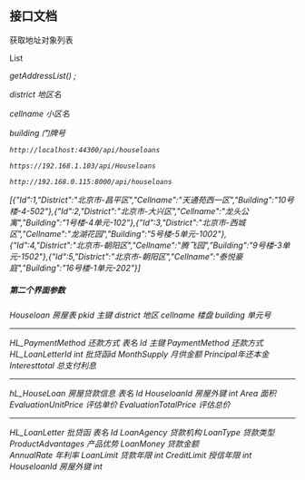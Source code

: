 ## 接口文档

获取地址对象列表

 List<Address> getAddressList() ;

district 地区名

cellname  小区名

building 门牌号

```
http://localhost:44300/api/houseloans
```

```
https://192.168.1.103/api/Houseloans
```

```
http://192.168.0.115:8000/api/houseloans
```

[{"Id":1,"District":"北京市-昌平区","Cellname":"天通苑西一区","Building":"10号楼-4-502"},{"Id":2,"District":"北京市-大兴区","Cellname":"龙头公寓","Building":"1号楼-4单元-102"},{"Id":3,"District":"北京市-西城区","Cellname":"龙湖花园","Building":"5号楼-5单元-1002"},{"Id":4,"District":"北京市-朝阳区","Cellname":"腾飞园","Building":"9号楼-3单元-1502"},{"Id":5,"District":"北京市-朝阳区","Cellname":"泰悦豪庭","Building":"16号楼-1单元-202"}]



##### 第二个界面参数

Houseloan   房屋表
pkid 主键
district 地区
cellname 楼盘
building 单元号

------------

HL_PaymentMethod  还款方式  表名
Id 主键
PaymentMethod  还款方式
HL_LoanLetterId  int 批贷函id
MonthSupply 月供金额
Principal年还本金
Interesttotal 总支付利息

---------

hL_HouseLoan 房屋贷款信息  表名
Id
HouseloanId 房屋外键 int
Area 面积  
EvaluationUnitPrice 评估单价
EvaluationTotalPrice 评估总价    

---------

HL_LoanLetter 批贷函               表名
Id
LoanAgency  贷款机构
LoanType    贷款类型
ProductAdvantages 产品优势
LoanMoney 贷款金额   
AnnualRate  年利率 
LoanLimit  贷款年限 int
 CreditLimit 授信年限 int
HouseloanId 房屋外键 int


